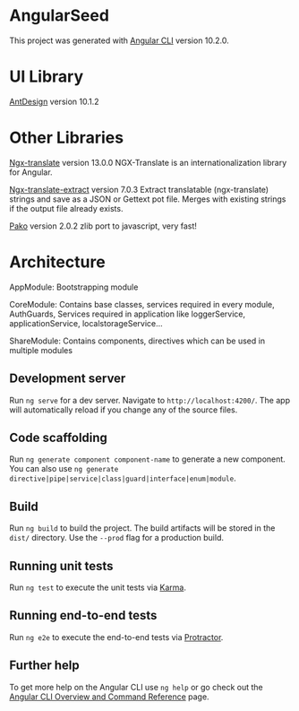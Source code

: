 # AngularSeed

This project was generated with [Angular CLI](https://github.com/angular/angular-cli) version 10.2.0.

# UI Library

[AntDesign](https://ng.ant.design/docs/introduce/en) version 10.1.2

# Other Libraries

[Ngx-translate](http://www.ngx-translate.com/) version 13.0.0 
NGX-Translate is an internationalization library for Angular.

[Ngx-translate-extract](https://github.com/biesbjerg/ngx-translate-extract) version 7.0.3
Extract translatable (ngx-translate) strings and save as a JSON or Gettext pot file. Merges with existing strings if the output file already exists.

[Pako](https://www.npmjs.com/package/pako) version 2.0.2
zlib port to javascript, very fast!

# Architecture

AppModule: Bootstrapping module

CoreModule: Contains base classes, services required in every module, AuthGuards, Services required in application like loggerService, applicationService, localstorageService...

ShareModule: Contains components, directives which can be used in multiple modules

## Development server

Run `ng serve` for a dev server. Navigate to `http://localhost:4200/`. The app will automatically reload if you change any of the source files.

## Code scaffolding

Run `ng generate component component-name` to generate a new component. You can also use `ng generate directive|pipe|service|class|guard|interface|enum|module`.

## Build

Run `ng build` to build the project. The build artifacts will be stored in the `dist/` directory. Use the `--prod` flag for a production build.

## Running unit tests

Run `ng test` to execute the unit tests via [Karma](https://karma-runner.github.io).

## Running end-to-end tests

Run `ng e2e` to execute the end-to-end tests via [Protractor](http://www.protractortest.org/).

## Further help

To get more help on the Angular CLI use `ng help` or go check out the [Angular CLI Overview and Command Reference](https://angular.io/cli) page.
